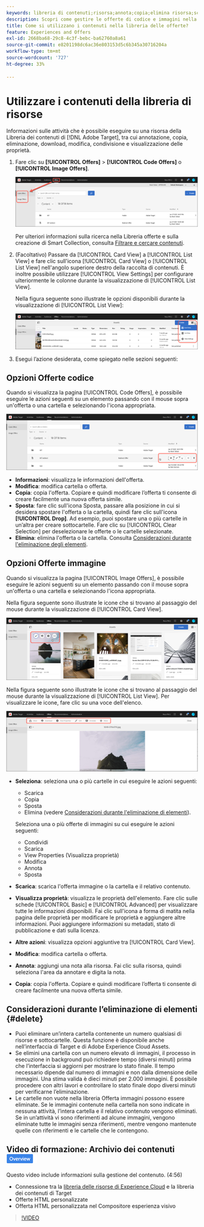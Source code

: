 ```yaml
---
keywords: libreria di contenuti;risorsa;annota;copia;elimina risorsa;scarica risorsa;modifica contenuto;condividi scheda;visualizza proprietà contenuto
description: Scopri come gestire le offerte di codice e immagini nella libreria Adobe [!DNL Target] Offers. Scopri come visualizzare i dettagli di un’offerta e come modificare, copiare, spostare o eliminare le offerte.
title: Come si utilizzano i contenuti nella libreria delle offerte?
feature: Experiences and Offers
exl-id: 2668ba68-29c8-4c3f-bebc-ba62760a8a61
source-git-commit: e8201198dc6ac36e803153d5c6b345a30716204a
workflow-type: tm+mt
source-wordcount: '727'
ht-degree: 33%

---
```


# Utilizzare i contenuti della libreria di risorse

Informazioni sulle attività che è possibile eseguire su una risorsa della Libreria dei contenuti di [!DNL Adobe Target], tra cui annotazione, copia, eliminazione, download, modifica, condivisione e visualizzazione delle proprietà.

1. Fare clic su **[!UICONTROL Offers]** > **[!UICONTROL Code Offers]** o **[!UICONTROL Image Offers]**.

   ![Schede Offerte codice e Offerte immagine](/help/main/c-experiences/c-manage-content/assets/offers-both.png)

   Per ulteriori informazioni sulla ricerca nella Libreria offerte e sulla creazione di Smart Collection, consulta [Filtrare e cercare contenuti](/help/main/c-experiences/c-manage-content/filter-and-search-content.md#concept_3B59B8F025BF4CEA82ECC5199D365276).

1. (Facoltativo) Passare da [!UICONTROL Card View] a [!UICONTROL List View] e fare clic sull&#39;icona [!UICONTROL Card View] o [!UICONTROL List View] nell&#39;angolo superiore destro della raccolta di contenuti. È inoltre possibile utilizzare [!UICONTROL View Settings] per configurare ulteriormente le colonne durante la visualizzazione di [!UICONTROL List View].

   Nella figura seguente sono illustrate le opzioni disponibili durante la visualizzazione di [!UICONTROL List View]:

   ![Opzioni visualizzazione elenco](/help/main/c-experiences/c-manage-content/assets/view-settings-options.png)

1. Esegui l’azione desiderata, come spiegato nelle sezioni seguenti:

## Opzioni Offerte codice

Quando si visualizza la pagina [!UICONTROL Code Offers], è possibile eseguire le azioni seguenti su un elemento passando con il mouse sopra un&#39;offerta o una cartella e selezionando l&#39;icona appropriata.

![Icone al passaggio del mouse nella scheda Offerte di codice](/help/main/c-experiences/c-manage-content/assets/code-offers-hover-icons.png)

* **Informazioni**: visualizza le informazioni dell&#39;offerta.
* **Modifica**: modifica cartella o offerta.
* **Copia**: copia l&#39;offerta. Copiare e quindi modificare l’offerta ti consente di creare facilmente una nuova offerta simile.
* **Sposta**: fare clic sull&#39;icona Sposta, passare alla posizione in cui si desidera spostare l&#39;offerta o la cartella, quindi fare clic sull&#39;icona **[!UICONTROL Drop]**. Ad esempio, puoi spostare una o più cartelle in un’altra per creare sottocartelle. Fare clic su [!UICONTROL Clear Selection] per deselezionare le offerte o le cartelle selezionate.
* **Elimina**: elimina l&#39;offerta o la cartella. Consulta [Considerazioni durante l&#39;eliminazione degli elementi](#delete).

## Opzioni Offerte immagine

Quando si visualizza la pagina [!UICONTROL Image Offers], è possibile eseguire le azioni seguenti su un elemento passando con il mouse sopra un&#39;offerta o una cartella e selezionando l&#39;icona appropriata.

Nella figura seguente sono illustrate le icone che si trovano al passaggio del mouse durante la visualizzazione di [!UICONTROL Card View].

![Icone attivate al passaggio del mouse nella scheda Offerte immagine in Vista a schede](/help/main/c-experiences/c-manage-content/assets/image-offers-hover-icons.png)

Nella figura seguente sono illustrate le icone che si trovano al passaggio del mouse durante la visualizzazione di [!UICONTROL List View]. Per visualizzare le icone, fare clic su una voce dell&#39;elenco.

![Icone selezionate nella scheda Offerte immagine nella vista a elenco](/help/main/c-experiences/c-manage-content/assets/list-view-hover.png)

* **Seleziona**: seleziona una o più cartelle in cui eseguire le azioni seguenti:

   * Scarica
   * Copia
   * Sposta
   * Elimina (vedere [Considerazioni durante l&#39;eliminazione di elementi](#delete)).

  Seleziona una o più offerte di immagini su cui eseguire le azioni seguenti:

   * Condividi
   * Scarica
   * View Properties (Visualizza proprietà)
   * Modifica
   * Annota
   * Sposta

* **Scarica**: scarica l&#39;offerta immagine o la cartella e il relativo contenuto.
* **Visualizza proprietà**: visualizza le proprietà dell&#39;elemento. Fare clic sulle schede [!UICONTROL Basic] e [!UICONTROL Advanced] per visualizzare tutte le informazioni disponibili. Fai clic sull&#39;icona a forma di matita nella pagina delle proprietà per modificare le proprietà e aggiungere altre informazioni. Puoi aggiungere informazioni su metadati, stato di pubblicazione e dati sulla licenza.
* **Altre azioni**: visualizza opzioni aggiuntive tra [!UICONTROL Card View].
* **Modifica**: modifica cartella o offerta.
* **Annota**: aggiungi una nota alla risorsa. Fai clic sulla risorsa, quindi seleziona l&#39;area da annotare e digita la nota.
* **Copia**: copia l&#39;offerta. Copiare e quindi modificare l’offerta ti consente di creare facilmente una nuova offerta simile.

## Considerazioni durante l’eliminazione di elementi {#delete}

* Puoi eliminare un’intera cartella contenente un numero qualsiasi di risorse e sottocartelle. Questa funzione è disponibile anche nell’interfaccia di Target e di Adobe Experience Cloud Assets.
* Se elimini una cartella con un numero elevato di immagini, il processo in esecuzione in background può richiedere tempo (diversi minuti) prima che l’interfaccia si aggiorni per mostrare lo stato finale. Il tempo necessario dipende dal numero di immagini e non dalla dimensione delle immagini. Una stima valida è dieci minuti per 2.000 immagini. È possibile procedere con altri lavori e controllare lo stato finale dopo diversi minuti per verificarne l’eliminazione.
* Le cartelle non vuote nella libreria Offerta immagini possono essere eliminate. Se le immagini contenute nella cartella non sono indicate in nessuna attività, l’intera cartella e il relativo contenuto vengono eliminati. Se in un’attività vi sono riferimenti ad alcune immagini, vengono eliminate tutte le immagini senza riferimenti, mentre vengono mantenute quelle con riferimenti e le cartelle che le contengono.

## Video di formazione: Archivio dei contenuti ![Badge panoramica](/help/main/assets/overview.png)

Questo video include informazioni sulla gestione del contenuto. (4:56)

* Connessione tra la [libreria delle risorse di Experience Cloud](https://experienceleague.adobe.com/docs/core-services/interface/assets/creative-cloud.html) e la libreria dei contenuti di Target
* Offerte HTML personalizzate
* Offerta HTML personalizzata nel Compositore esperienza visivo

>[!VIDEO](https://video.tv.adobe.com/v/17387)
